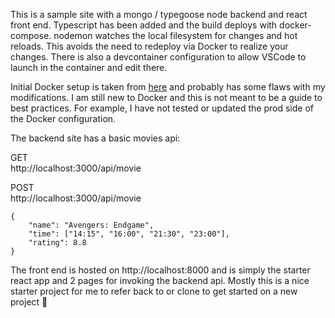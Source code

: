 This is a sample site with a mongo / typegoose node backend and react front end.  Typescript has been added and the build deploys with docker-compose.  nodemon watches the local filesystem for changes and hot reloads.  This avoids the need to redeploy via Docker to realize your changes.  There is also a devcontainer configuration to allow VSCode to launch in the container and edit there.  

Initial Docker setup is taken from [here]( https://zzzachzzz.github.io/blog/dockerizing-a-mern-app-for-development-and-production) and probably has some flaws with my modifications.  I am still new to Docker and this is not meant to be a guide to best practices.  For example, I have not tested or updated the prod side of the Docker configuration.  

The backend site has a basic movies api:

GET  
http://localhost:3000/api/movie

POST  
http://localhost:3000/api/movie  
```
{  
    "name": "Avengers: Endgame",  
    "time": ["14:15", "16:00", "21:30", "23:00"],  
    "rating": 8.8  
}
```

The front end is hosted on http://localhost:8000 and is simply the starter react app and 2 pages for invoking the backend api.  Mostly this is a nice starter project for me to refer back to or clone to get started on a new project 🙂
